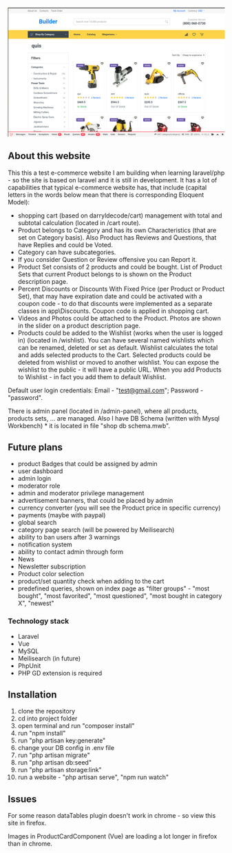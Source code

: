 <p align="center"><img src="https://raw.githubusercontent.com/snakee0101/shop/main/screenshot.png" width="800"></p>

## About this website

This this a test e-commerce website I am building when learning laravel/php - so the site is based on laravel and it is still in development. It has a lot of capabilities that typical e-commerce website has, that include (capital letters in the words below mean that there is corresponding Eloquent Model):

- shopping cart (based on darryldecode/cart) management with total and subtotal calculation (located in /cart route).
- Product belongs to Category and has its own Characteristics (that are set on Category basis). Also Product has Reviews and Questions, that have Replies and could be Voted.
- Category can have subcategories.
- If you consider Question or Review offensive you can Report it.
- Product Set consists of 2 products and could be bought. List of Product Sets that current Product belongs to is shown on the Product description page.
- Percent Discounts or Discounts With Fixed Price (per Product or Product Set), that may have expiration date and could be activated with a coupon code - to do that discounts were implemented as a separate classes in app\Discounts. Coupon code is applied in shopping cart.
- Videos and Photos could be attached to the Product. Photos are shown in the slider on a product description page.
- Products could be added to the Wishlist (works when the user is logged in) (located in /wishlist). You can have several named wishlists which can be renamed, deleted or set as default. Wishlist calculates the total and adds selected products to the Cart. Selected products could be deleted from wishlist or moved to another wishlist. You can expose the wishlist to the public - it will have a public URL. When you add Products to Wishlist - in fact you add them to default Wishlist.

Default user login credentials: Email - "test@gmail.com"; Password - "password".

There is admin panel (located in /admin-panel), where all products, products sets, ... are managed.
Also I have DB Schema (written with Mysql Workbench) * it is located in file "shop db schema.mwb".

## Future plans

- product Badges that could be assigned by admin
- user dashboard
- admin login
- moderator role
- admin and moderator privilege management
- advertisement banners, that could be placed by admin
- currency converter (you will see the Product price in specific currency)
- payments (maybe with paypal)
- global search
- category page search (will be powered by Meilisearch) 
- ability to ban users after 3 warnings
- notification system
- ability to contact admin through form
- News
- Newsletter subscription
- Product color selection
- product/set quantity check when adding to the cart
- predefined queries, shown on index page as "filter groups" - "most bought", "most favorited", "most questioned", "most bought in category X", "newest"

### Technology stack

- Laravel
- Vue
- MySQL
- Meilisearch (in future)
- PhpUnit
- PHP GD extension is required

## Installation

1. clone the repository
2. cd into project folder
3. open terminal and run "composer install"
4. run "npm install" 
5. run "php artisan key:generate"
6. change your DB config in .env file
7. run "php artisan migrate"
8. run "php artisan db:seed"
9. run "php artisan storage:link"
10. run a website - "php artisan serve", "npm run watch"

## Issues
For some reason dataTables plugin doesn't work in chrome - so view this site in firefox.

Images in ProductCardComponent (Vue) are loading a lot longer in firefox than in chrome. 
